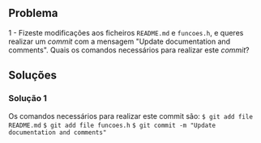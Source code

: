 ## Problema

1 - Fizeste modificações aos ficheiros `README.md` e `funcoes.h`, e queres
realizar um _commit_ com a mensagem "Update documentation and comments". Quais
os comandos necessários para realizar este _commit_?

## Soluções

### Solução 1

Os comandos necessários para realizar este commit são:
`$ git add file README.md`
`$ git add file funcoes.h`
`$ git commit -m "Update documentation and comments"`